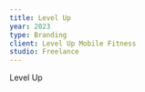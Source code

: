 ```yaml
---
title: Level Up
year: 2023
type: Branding
client: Level Up Mobile Fitness
studio: Freelance
---
```


Level Up